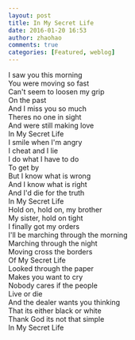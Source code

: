 ```yaml
---
layout: post
title: In My Secret Life
date: 2016-01-20 16:53
author: zhaohao
comments: true
categories: [Featured, weblog]
---
```

I saw you this morning   
You were moving so fast   
Can't seem to loosen my grip   
On the past   
And I miss you so much   
Theres no one in sight   
And were still making love   
In My Secret Life   
I smile when I'm angry   
I cheat and I lie   
I do what I have to do   
To get by   
But I know what is wrong   
And I know what is right   
And I'd die for the truth   
In My Secret Life   
Hold on, hold on, my brother   
My sister, hold on tight   
I finally got my orders   
I'll be marching through the morning   
Marching through the night   
Moving cross the borders   
Of My Secret Life   
Looked through the paper   
Makes you want to cry   
Nobody cares if the people   
Live or die   
And the dealer wants you thinking   
That its either black or white   
Thank God its not that simple   
In My Secret Life   
